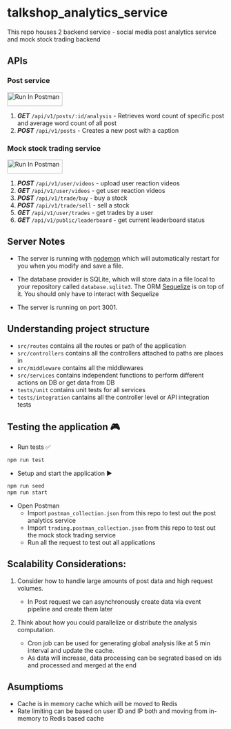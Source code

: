 # talkshop_analytics_service
This repo houses 2 backend service - social media post analytics service and mock stock trading backend

## APIs
### Post service
[<img src="https://run.pstmn.io/button.svg" alt="Run In Postman" style="width: 128px; height: 32px;">](https://app.getpostman.com/run-collection/11273162-39463a32-fff1-4d03-bfba-e82bbc7c4419?action=collection%2Ffork&source=rip_markdown&collection-url=entityId%3D11273162-39463a32-fff1-4d03-bfba-e82bbc7c4419%26entityType%3Dcollection%26workspaceId%3D23b2cc40-0e40-4074-9f28-d84c3c95dc5b)

1. **_GET_** `/api/v1/posts/:id/analysis` - Retrieves word count of specific post and average word count of all post
1. **_POST_** `/api/v1/posts` - Creates a new post with a caption

### Mock stock trading service
[<img src="https://run.pstmn.io/button.svg" alt="Run In Postman" style="width: 128px; height: 32px;">](https://app.getpostman.com/run-collection/11273162-7fd503e7-f8dc-46ef-9861-0029147dec90?action=collection%2Ffork&source=rip_markdown&collection-url=entityId%3D11273162-7fd503e7-f8dc-46ef-9861-0029147dec90%26entityType%3Dcollection%26workspaceId%3D23b2cc40-0e40-4074-9f28-d84c3c95dc5b)

1. **_POST_** `/api/v1/user/videos` - upload user reaction videos
1. **_GET_** `/api/v1/user/videos` - get user reaction videos
1. **_POST_** `/api/v1/trade/buy` - buy a stock
1. **_POST_** `/api/v1/trade/sell` - sell a stock
1. **_GET_** `/api/v1/user/trades` - get trades by a user
1. **_GET_** `/api/v1/public/leaderboard` - get current leaderboard status

## Server Notes

- The server is running with [nodemon](https://nodemon.io/) which will automatically restart for you when you modify and save a file.

- The database provider is SQLite, which will store data in a file local to your repository called `database.sqlite3`. The ORM [Sequelize](http://docs.sequelizejs.com/) is on top of it. You should only have to interact with Sequelize

- The server is running on port 3001.

## Understanding project structure
- `src/routes` contains all the routes or path of the application
- `src/controllers` contains all the controllers attached to paths are places in
- `src/middleware` contains all the middlewares
- `src/services` contains independent functions to perform different actions on DB or get data from DB
- `tests/unit` contains unit tests for all services
- `tests/integration` cantains all the controller level or API integration tests

## Testing the application 🎮
- Run tests ✅
```sh
npm run test
```
- Setup and start the application ▶️
```sh
npm run seed
npm run start
```
- Open Postman
  - Import `postman_collection.json` from this repo to test out the post analytics service
  - Import `trading.postman_collection.json` from this repo to test out the mock stock trading service
  - Run all the request to test out all applications

## Scalability Considerations:

1. Consider how to handle large amounts of post data and high request volumes.
    - In Post request we can asynchronously create data via event pipeline and create them later

1. Think about how you could parallelize or distribute the analysis computation.
    -  Cron job can be used for generating global analysis like at 5 min interval and update the cache.
    - As data will increase, data processing can be segrated based on ids and processed and merged at the end

## Asumptioms
- Cache is in memory cache which will be moved to Redis
- Rate limiting can be based on user ID and IP both and moving from in-memory to Redis based cache